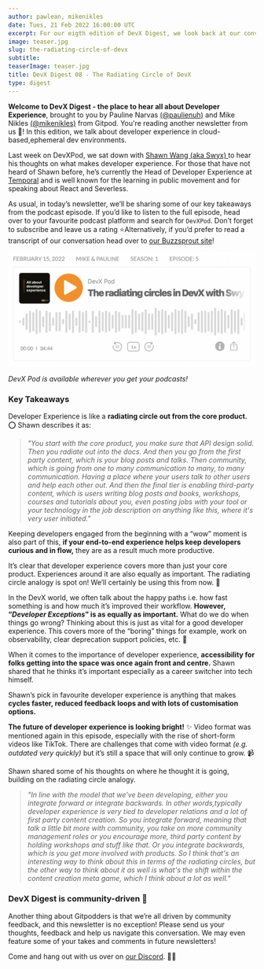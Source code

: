 ```yaml
---
author: pawlean, mikenikles
date: Tues, 21 Feb 2022 16:00:00 UTC
excerpt: For our eigth edition of DevX Digest, we look back at our conversation with Shawn Wang (swyx) about the radiating circle of DevX.
image: teaser.jpg
slug: the-radiating-circle-of-devx
subtitle:
teaserImage: teaser.jpg
title: DevX Digest 08 - The Radiating Circle of DevX
type: digest
---
```


<script context="module">
  export const prerender = true;
</script>

**Welcome to DevX Digest - the place to hear all about Developer Experience**, brought to you by Pauline Narvas [(@paulienuh)](https://twitter.com/paulienuh) and Mike Nikles [(@mikenikles)](https://twitter.com/mikenikles) from Gitpod. You're reading another newsletter from us 🎉! In this edition, we talk about developer experience in cloud-based,ephemeral dev environments.

Last week on DevXPod, we sat down with [Shawn Wang (aka Swyx) ](https://twitter.com/swyx)to hear his thoughts on what makes developer experience. For those that have not heard of Shawn before, he’s currently the Head of Developer Experience at [Temporal](https://twitter.com/Temporalio) and is well known for the learning in public movement and for speaking about React and Severless.

As usual, in today’s newsletter, we’ll be sharing some of our key takeaways from the podcast episode. If you’d like to listen to the full episode, head over to your favourite podcast platform and search for `DevXPod`. Don’t forget to subscribe and leave us a rating ⭐️Alternatively, if you’d prefer to read a transcript of our conversation head over to [our Buzzsprout site](https://devxpod.buzzsprout.com)!

![Podcast](../../../static/images/blog/the-radiating-circle-of-devx/podcast.png)

_DevX Pod is available wherever you get your podcasts!_

### Key Takeaways

Developer Experience is like a **radiating circle out from the core product.** ⭕️ Shawn describes it as:

> _"You start with the core product, you make sure that API design solid. Then you radiate out into the docs. And then you go from the first party content, which is your blog posts and talks. Then community, which is going from one to many communication to many, to many communication. Having a place where your users talk to other users and help each other out. And then the final tier is enabling third-party content, which is users writing blog posts and books, workshops, courses and tutorials about you, even posting jobs with your tool or your technology in the job description on anything like this, where it's very user initiated."_

Keeping developers engaged from the beginning with a “wow” moment is also part of this, **if your end-to-end experience helps keep developers curious and in flow,** they are as a result much more productive.

It’s clear that developer experience covers more than just your core product. Experiences around it are also equally as important. The radiating circle analogy is spot on! We’ll certainly be using this from now. 🎯

In the DevX world, we often talk about the happy paths i.e. how fast something is and how much it’s improved their workflow. **However, “_Developer Exceptions_” is as equally as important.** What do we do when things go wrong? Thinking about this is just as vital for a good developer experience. This covers more of the “boring” things for example, work on observability, clear deprecation support policies, etc. 👀

When it comes to the importance of developer experience, **accessibility for folks getting into the space was once again front and centre.** Shawn shared that he thinks it’s important especially as a career switcher into tech himself.

Shawn’s pick in favourite developer experience is anything that makes **cycles faster, reduced feedback loops and with lots of customisation options.**

**The future of developer experience is looking bright!** ✨ Video format was mentioned again in this episode, especially with the rise of short-form videos like TikTok. There are challenges that come with video format _(e.g. outdated very quickly)_ but it’s still a space that will only continue to grow. 📹

Shawn shared some of his thoughts on where he thought it is going, building on the radiating circle analogy.

> _"In line with the model that we've been developing, either you integrate forward or integrate backwards. In other words,typically developer experience is very tied to developer relations and a lot of first party content creation. So you integrate forward, meaning that talk a little bit more with community, you take on more community management roles or you encourage more, third party content by holding workshops and stuff like that. Or you integrate backwards, which is you get more involved with products. So I think that's an interesting way to think about this in terms of the radiating circles, but the other way to think about it as well is what's the shift within the content creation meta game, which I think about a lot as well."_

### DevX Digest is community-driven 🤝

Another thing about Gitpodders is that we’re all driven by community feedback, and this newsletter is no exception! Please send us your thoughts, feedback and help us navigate this conversation. We may even feature some of your takes and comments in future newsletters!

Come and hang out with us over on [our Discord](https://www.gitpod.io/chat). 👋🏼
